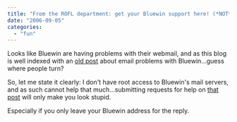 ```yaml
---
title: "From the ROFL department: get your Bluewin support here! (*NOT*)"
date: "2006-09-05"
categories: 
  - "fun"
---
```


Looks like Bluewin are having problems with their webmail, and as this blog is well indexed with an [old post](http://www.codeconsult.ch/bertrand/archives/000185.html) about email problems with Bluewin...guess where people turn?

So, let me state it clearly: I don't have root access to Bluewin's mail servers, and as such cannot help that much...submitting requests for help on [that post](http://www.codeconsult.ch/bertrand/archives/000185.html) will only make you look stupid.

Especially if you only leave your Bluewin address for the reply.
